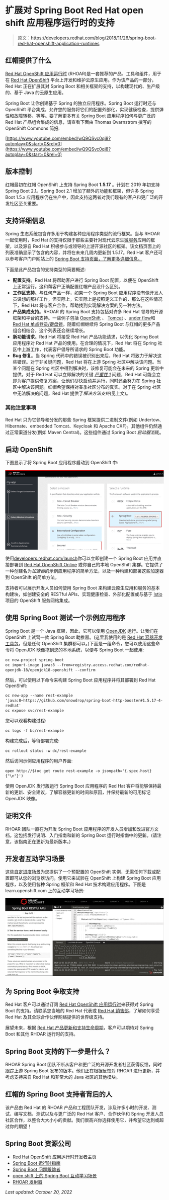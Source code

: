 # 扩展对 Spring Boot Red Hat open shift 应用程序运行时的支持

> 原文：<https://developers.redhat.com/blog/2018/11/26/spring-boot-red-hat-openshift-application-runtimes>

## 红帽提供了什么

[Red Hat OpenShift 应用运行时](https://developers.redhat.com/products/rhoar/overview/) (RHOAR)是一套推荐的产品、工具和组件，用于在 [Red Hat OpenShift](https://www.openshift.com/) 平台上开发和维护云原生应用。作为该产品的一部分，Red Hat 正在扩展其对 Spring Boot 和相关框架的支持，以构建现代的、生产级的、基于 Java 的云原生应用。

Spring Boot 让你创建基于 Spring 的独立应用程序。Spring Boot 运行时还与 OpenShift 平台集成，允许您的服务将它们的配置外部化，实现健康检查，提供弹性和故障转移，等等。要了解更多有关 Spring Boot 应用程序如何与更广泛的 Red Hat 产品组合集成的信息，请查看下面由 Thomas Qvarnstrom 撰写的 OpenShift Commons 简报:

[https://www.youtube.com/embed/wQ9QSvc0qi8?autoplay=0&start=0&rel=0](https://www.youtube.com/embed/wQ9QSvc0qi8?autoplay=0&start=0&rel=0)

## 版本控制

红帽最初在红帽 OpenShift 上支持 Spring Boot **1.5.17** 。计划在 2019 年初支持 Spring Boot 2.1。Spring Boot 2.1 增加了额外的功能和框架，但许多 Spring Boot 1.5.x 应用程序仍在生产中，因此支持这两者对我们现有的客户和更广泛的开发社区至关重要。

## 支持详细信息

Spring 生态系统包含许多用于构建各种应用程序类型的流行框架。当与 RHOAR 一起使用时，Red Hat 的支持仅限于那些主要针对现代云原生[微服务](https://developers.redhat.com/topics/microservices/)应用的框架，以及源自 Red Hat 积极参与或领导的上游开源社区的框架。该文档页面上的列表准确显示了包含的内容，并将在未来几周内更新到 1.5.17。Red Hat 客户还可以参考客户门户网站上的 [Spring Boot 支持页面，了解更多详细信息。](https://access.redhat.com/articles/3710221)

下面是此产品包含的支持类型的简要概述:

*   **配置支持**。Red Hat 将帮助客户进行 Spring Boot 配置，以便在 OpenShift 上正常运行。这和帮客户正确配置红帽产品没什么区别。
*   **工作区支持**。与任何产品一样，如果一个 Spring Boot 应用程序没有像开发人员设想的那样工作，但实际上，它实际上是按照定义工作的，那么在这些情况下，Red Hat 将与客户合作，帮助找到实现解决方案的另一种方法。
*   **产品集成支持**。RHOAR 的 Spring Boot 支持包括对许多 Red Hat 领导的开源框架和平台的支持。一些例子包括 [OpenShift](https://openshift.com) 、 [Tomcat](https://tomcat.apache.org) 、[under flow](http://undertow.io/)和 [Red Hat 单点登录/键盘锁](https://access.redhat.com/products/red-hat-single-sign-on)。随着红帽继续将 Spring Boot 与红帽的更多产品组合相结合，这个列表还会继续增长。
*   **新功能请求**。Red Hat 将接受 Red Hat 产品功能请求，以优化 Spring Boot 应用程序对 Red Hat 产品的使用。在合理的情况下，Red Hat 将在 Spring 社区中上游工作，代表客户倡导所请求的 Spring Boot 功能。
*   **Bug 修复**。当 Spring 代码中的错误被识别出来后，Red Hat 将致力于解决这些错误。对于非关键问题，Red Hat 将在上游 Spring 社区中解决该问题。当某个问题在 Spring 社区中得到解决时，该修复可能会在未来的 Spring 更新中提供。对于 Red Hat 可以立即解决的关键 [*严重性 1*](https://access.redhat.com/support/policy/severity/) 问题，Red Hat 可能会立即为客户提供修复方案，让他们尽快启动并运行，同时还会努力在 Spring 社区中解决该问题。红帽希望保持对春季社区分布的真实。对于在 Spring 社区中无法解决的问题，Red Hat 提供了*解决方法支持*(见上文)。

### 其他注意事项

Red Hat 只为它领导和分发的那些 Spring 框架提供二进制文件(例如 Undertow、Hibernate、embedded Tomcat、Keycloak 和 Apache CXF)。其他组件仍然通过正常渠道分发(例如 Maven Central)。这些组件通过 Spring Boot *启动器*消耗。

## 启动 OpenShift

下图显示了将 Spring Boot 应用程序启动到 OpenShift 中:

[![Launching Spring Boot Applications into OpenShift](img/c431749e7f4695b990a767cc79bd5fcd.png)](https://developers.redhat.com/blog/wp-content/uploads/2018/11/Screen-Shot-2018-11-25-at-4.17.25-PM.png)

使用[developers.redhat.com/launch](https://developers.redhat.com/launch)你可以立即创建一个 Spring Boot 应用并直接部署到 [Red Hat OpenShift Online](http://openshift.com/) 或你自己的本地 OpenShift 集群。它提供了一种创建名为*加速器*的示例应用程序的简单方法，以及一种构建和部署这些加速器到 OpenShift 的简单方法。

支持者可以展示开发人员如何使用 Spring Boot 来构建云原生应用和服务的基本构建块，如创建安全的 RESTful APIs、实现健康检查、外部化配置或与基于 [Istio](https://developers.redhat.com/topics/service-mesh/) 项目的 OpenShift 服务网格集成。

## 使用 Spring Boot 测试一个示例应用程序

Spring Boot 是一个 Java 框架，因此，它可以使用 [OpenJDK](https://developers.redhat.com/products/openjdk/overview/) 运行。让我们在 OpenShift 上试驾一款 Spring Boot 助推器。(这里我使用的是 [Red Hat 容器开发工具包](https://developers.redhat.com/products/cdk/overview/)，但是任何 OpenShift 集群都可以。)下面是一组命令，您可以使用这些命令将 OpenJDK 映像拖到您的本地系统，以便与 Spring Boot 一起使用:

```
oc new-project spring-boot
oc import-image java:8 --from=registry.access.redhat.com/redhat-openjdk-18/openjdk18-openshift --confirm
```

然后，可以使用以下命令来构建 Spring Boot 应用程序并将其部署到 Red Hat OpenShift:

```
oc new-app --name rest-example 'java:8~https://github.com/snowdrop/spring-boot-http-booster#1.5.17-4-redhat'
oc expose svc/rest-example
```

您可以观看构建过程:

```
oc logs -f bc/rest-example
```

构建完成后，等待部署完成:

```
oc rollout status -w dc/rest-example
```

然后访问示例应用程序的用户界面:

```
open http://$(oc get route rest-example -o jsonpath='{.spec.host}{"\n"}')
```

使用 OpenJDK 发行版运行 Spring Boot 应用程序的 Red Hat 客户将能够保持最新的更新、安全建议，了解容器更新的时间和原因，并保持最新的可用标记 OpenJDK 映像。

## 证明文件

RHOAR 团队一直在为开发 Spring Boot 应用程序的开发人员增加和改进官方文档。这包括发行说明、入门指南和新的 Spring Boot 运行时指南中的更新。(请注意，该指南正在更新为最新版本。)

## 开发者互动学习场景

这些[自定进度场景](https://learn.openshift.com/middleware/courses/middleware-spring-boot/)为您提供了一个预配置的 OpenShift 实例，无需任何下载或配置即可从您的浏览器访问。使用它来试验在 OpenShift 上构建 Spring Boot 应用程序，以及使用各种 Spring 框架和 Red Hat 技术构建应用程序。下图是 learn.openshift.com 上的互动学习场景:

[![Interactive learning scenarios on learn.openshift.com](img/f9fd32be57e0102082448116b6b74ec1.png)](http://learn.openshift.com)

## 为 Spring Boot 争取支持

Red Hat 客户可以通过订阅 [Red Hat OpenShift 应用运行时](https://developers.redhat.com/products/rhoar/overview/)来获得对 Spring Boot 的支持。请联系您当地的 Red Hat 代表或 [Red Hat 销售部](https://www.redhat.com/en/about/contact/sales)，了解如何享受 Red Hat 及其全球合作伙伴网络提供的世界级支持。

展望未来，根据 [Red Hat 产品更新和支持生命周期](https://access.redhat.com/support/policy/updates/jboss_notes/)，客户可以期待对 Spring Boot 和其他 RHOAR 运行时的支持。

## Spring Boot 支持的下一步是什么？

RHOAR Spring Boot 团队不断从客户和更广泛的开源开发者社区获得反馈，同时跟踪上游 Spring Boot 发布的版本。他们正在根据反馈对 RHOAR 进行更新，并考虑支持来自 Red Hat 和非常大的 Java 社区的其他模块。

## 红帽的 Spring Boot 支持者背后的人

该产品由 Red Hat 的 RHOAR 产品和工程团队开发，涉及许多小时的开发、测试、编写文档、测试以及与更广泛的 Red Hat 客户、合作伙伴和 Spring 开发人员社区合作，以整合大大小小的贡献。我们很高兴你选择使用它，并希望它达到或超过你的期望！

## Spring Boot 资源公司

*   [Red Hat OpenShift 应用运行时开发者主页](https://developers.redhat.com/products/rhoar/overview/)
*   [Spring Boot 运行时指南](https://access.redhat.com/products)
*   [Spring Boot 问题跟踪者](https://issues.jboss.org/projects/SB/issues/SB-344?filter=allopenissues)
*   [open shift 上的 Spring Boot 互动学习场景](https://learn.openshift.com/middleware/courses/middleware-spring-boot/)
*   [RHOAR 发射器](https://developers.redhat.com/launch)

*Last updated: October 20, 2022*